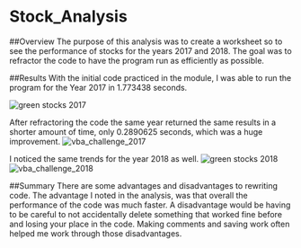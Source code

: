 # Stock_Analysis

##Overview
The purpose of this analysis was to create a worksheet so to see the performance of stocks for the years 2017 and 2018. The goal was to refractor the code to have the program run as efficiently as possible.


##Results
With the initial code practiced in the module, I was able to run the program for the Year 2017 in 1.773438 seconds.

![green stocks 2017](https://user-images.githubusercontent.com/106573185/200087021-216a81db-dbdd-4200-9843-860c6674d5a8.PNG)


After refractoring the code the same year returned the same results in a shorter amount of time, only 0.2890625 seconds, which was a huge improvement.
![vba_challenge_2017](https://user-images.githubusercontent.com/106573185/200087212-608e2c39-0955-40c8-8805-1b2d3d58c02d.PNG)

I noticed the same trends for the year 2018 as well.
![green stocks 2018](https://user-images.githubusercontent.com/106573185/200087254-205347da-5c22-4afb-8a71-aefd68c061ec.PNG)
![vba_challenge_2018](https://user-images.githubusercontent.com/106573185/200087265-cb356a73-c905-4a77-8347-71c67566425e.PNG)


##Summary
There are some advantages and disadvantages to rewriting code. The advantage I noted in the analysis, was that overall the performance of the code was much faster. A disadvantage would be having to be careful to not accidentally delete something that worked fine before and losing your place in the code. Making comments and saving work often helped me work through those disadvantages.

